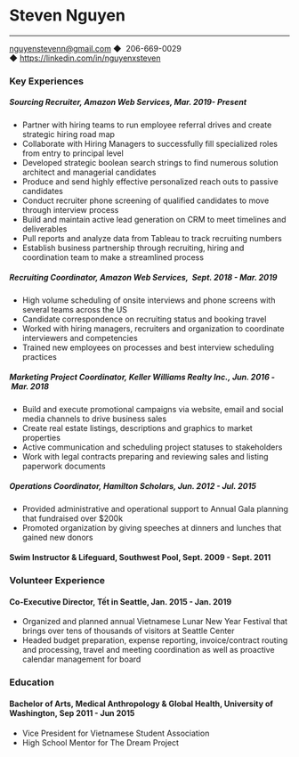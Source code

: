 # Steven Nguyen
---
nguyenstevenn@gmail.com ◆  206-669-0029 ◆ https://linkedin.com/in/nguyenxsteven

### **Key Experiences**


##### Sourcing Recruiter, Amazon Web Services, Mar. 2019- Present
<ul>
	<li>Partner with hiring teams to run employee referral drives and create strategic hiring road map </li>
	<li>Collaborate with Hiring Managers to successfully fill specialized roles from entry to principal level </li>
	<li> Developed strategic boolean search strings to find numerous solution architect and managerial candidates </li>
	<li>Produce and send highly effective personalized reach outs to passive candidates </li>
	<li> Conduct recruiter phone screening of qualified candidates to move through interview process </li>
	<li> Build and maintain active lead generation on CRM to meet timelines and deliverables </li>
	<li> Pull reports and analyze data from Tableau to track recruiting numbers </li>
	<li> Establish business partnership through recruiting, hiring and coordination team to make a streamlined process </li>
</ul>

##### Recruiting Coordinator, Amazon Web Services,  Sept. 2018 - Mar. 2019
<ul>
	<li>High volume scheduling of onsite interviews and phone screens with several teams across the US </li>
	<li>Candidate correspondence on recruiting status and booking travel </li>
	<li> Worked with hiring managers, recruiters and organization to coordinate interviewers and competencies  </li>
	<li>Trained new employees on processes and best interview scheduling practices </li>
</ul>

##### Marketing Project Coordinator, Keller Williams Realty Inc., Jun. 2016 - Mar. 2018
<ul>
	<li>Build and execute promotional campaigns via website, email and social media channels to drive business sales </li>
	<li>Create real estate listings, descriptions and graphics to market properties </li>
	<li>Active communication and scheduling project statuses to stakeholders  </li>
	<li>Work with legal contracts preparing and reviewing sales and listing paperwork documents </li>
</ul>

##### Operations Coordinator, Hamilton Scholars, Jun. 2012 - Jul. 2015
<ul>
	<li>Provided administrative and operational support to Annual Gala planning that fundraised over $200k</li>
	<li>Promoted organization by giving speeches at dinners and lunches that gained new donors </li>
</ul>

#### Swim Instructor & Lifeguard, Southwest Pool, Sept. 2009 - Sept. 2011

### **Volunteer Experience**
#### Co-Executive Director, Tết in Seattle, Jan. 2015 - Jan. 2019
<ul>
	<li>Organized and planned annual Vietnamese Lunar New Year Festival that brings over tens of thousands of visitors at Seattle Center</li>
	<li>Headed budget preparation, expense reporting, invoice/contract routing and processing, travel and meeting coordination as well as proactive calendar management for board </li>
</ul>

### **Education**
#### Bachelor of Arts, Medical Anthropology & Global Health, University of Washington, Sep 2011 - Jun 2015
<ul>
	<li>Vice President for Vietnamese Student Association</li>
	<li>High School Mentor for The Dream Project </li>
</ul>
